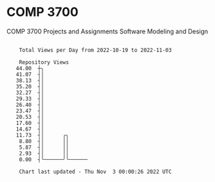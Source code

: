 # COMP 3700
COMP 3700 Projects and Assignments
Software Modeling and Design

```

    Total Views per Day from 2022-10-19 to 2022-11-03

    Repository Views
   44.00  ┼╮
   41.07  ┤│
   38.13  ┤│
   35.20  ┤│
   32.27  ┤│
   29.33  ┤│
   26.40  ┤│
   23.47  ┤│
   20.53  ┤│
   17.60  ┤│
   14.67  ┤│
   11.73  ┤│      ╭╮
    8.80  ┤│      ││
    5.87  ┤│      ││
    2.93  ┤│      ││
    0.00  ┤╰──────╯╰──────

    Chart last updated - Thu Nov  3 00:00:26 2022 UTC
    
```

